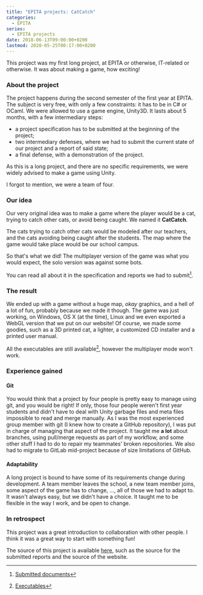 ```yaml
---
title: "EPITA projects: CatCatch"
categories:
  - EPITA
series:
  - EPITA projects
date: 2018-06-13T09:00:00+0200
lastmod: 2020-05-25T00:17:00+0200
---
```


This project was my first long project, at EPITA or otherwise, IT-related or
otherwise. It was about making a game, how exciting!

### About the project

The project happens during the second semester of the first year at EPITA. The
subject is very free, with only a few constraints: it has to be in C# or OCaml.
We were allowed to use a game engine, Unity3D. It lasts about 5 months, with a
few intermediary steps:

* a project specification has to be submitted at the beginning of the project;
* two intermediary defenses, where we had to submit the current state of our
  project and a report of said state;
* a final defense, with a demonstration of the project.

As this is a long project, and there are no specific requirements, we were
widely advised to make a game using Unity.

I forgot to mention, we were a team of four.

### Our idea

Our very original idea was to make a game where the player would be a cat,
trying to catch other cats, or avoid being caught. We named it __CatCatch__.

The cats trying to catch other cats would be modeled after our teachers, and
the cats avoiding being caught after the students. The map where the game would
take place would be our school campus.

So that's what we did! The multiplayer version of the game was what you would
expect, the solo version was against some bots.

You can read all about it in the specification and reports we had to
submit[^1].

[^1]: [Submitted documents](https://gitlab.com/42-2/CatCatch/CatCatch-docs/-/tags)

### The result

We ended up with a game without a huge map, _okay_ graphics, and a hell of a lot
of fun, probably because we made it though. The game was just working, on
Windows, OS X (at the time), Linux and we even exported a WebGL version that we
put on our website! Of course, we made some goodies, such as a 3D printed cat, a
lighter, a customized CD installer and a printed user manual.

All the executables are still available[^2], however the multiplayer mode won't
work.

[^2]: [Executables](https://gitlab.com/42-2/CatCatch/CatCatch/-/tags)

### Experience gained

#### Git

You would think that a project by four people is pretty easy to manage using
git, and you would be right! If only, those four people weren't first year
students and didn't have to deal with Unity garbage files and meta files
impossible to read and merge manually. As I was the most experienced group
member with git (I knew how to create a GitHub repository), I was put in charge
of managing that aspect of the project. It taught me __a lot__ about branches,
using pull/merge requests as part of my workflow, and some other stuff I had to
do to repair my teammates' broken repositories. We also had to migrate to
GitLab mid-project because of size limitations of GitHub.

#### Adaptability

A long project is bound to have some of its requirements change during
development. A team member leaves the school, a new team member joins, some
aspect of the game has to change, …, all of those we had to adapt to. It wasn't
always easy, but we didn't have a choice. It taught me to be flexible in the
way I work, and be open to change.

### In retrospect

This project was a great introduction to collaboration with other people. I
think it was a great way to start with something fun!

The source of this project is available
[here](https://gitlab.com/42-2/CatCatch), such as the source for the submitted
reports and the source of the website.
